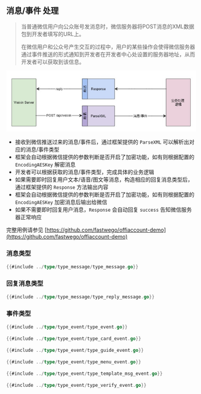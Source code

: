 ## 消息/事件 处理

> 当普通微信用户向公众账号发消息时，微信服务器将POST消息的XML数据包到开发者填写的URL上。
>
>在微信用户和公众号产生交互的过程中，用户的某些操作会使得微信服务器通过事件推送的形式通知到开发者在开发者中心处设置的服务器地址，从而开发者可以获取到该信息。
>

![message](./img/message.jpg)

- 接收到微信推送过来的消息/事件后，通过框架提供的 `ParseXML` 可以解析出对应的消息/事件类型
- 框架会自动根据微信提供的参数判断是否开启了加密功能，如有则根据配置的 `EncodingAESKey` 解密消息
- 开发者可以根据获取的消息/事件类型，完成具体的业务逻辑
- 如果需要即时回复用户文本/语音/图文等消息，构造相应的回复消息类型后，通过框架提供的 `Response` 方法输出内容
- 框架会自动根据微信提供的参数判断是否开启了加密功能，如有则根据配置的 `EncodingAESKey` 加密消息后输出给微信
- 如果不需要即时回复用户消息，`Response` 会自动回复 `success` 告知微信服务器正常响应

完整用例请参见 [https://github.com/fastwego/offiaccount-demo](https://github.com/fastwego/offiaccount-demo)

### 消息类型

```go
{{#include ../type/type_message/type_message.go}}
```

### 回复消息类型

```go
{{#include ../type/type_message/type_reply_message.go}}
```

### 事件类型

```go
{{#include ../type/type_event/type_event.go}}
```

```go
{{#include ../type/type_event/type_card_event.go}}
```

```go
{{#include ../type/type_event/type_guide_event.go}}
```

```go
{{#include ../type/type_event/type_menu_event.go}}
```

```go
{{#include ../type/type_event/type_template_msg_event.go}}
```

```go
{{#include ../type/type_event/type_verify_event.go}}
```